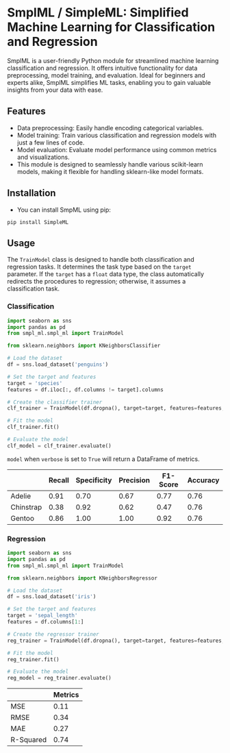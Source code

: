 # SmplML / SimpleML: Simplified Machine Learning for Classification and Regression

SmplML is a user-friendly Python module for streamlined machine learning classification and regression. It offers intuitive functionality for data preprocessing, model training, and evaluation. Ideal for beginners and experts alike, SmplML simplifies ML tasks, enabling you to gain valuable insights from your data with ease.

## Features

- Data preprocessing: Easily handle encoding categorical variables.
- Model training: Train various classification and regression models with just a few lines of code.
- Model evaluation: Evaluate model performance using common metrics and visualizations.
- This module is designed to seamlessly handle various scikit-learn models, making it flexible for handling sklearn-like model formats.

## Installation

- You can install SmpML using pip:
```shell
pip install SimpleML
```

## Usage
The `TrainModel` class is designed to handle both classification and regression tasks. It determines the task type based on the `target` parameter. If the `target` has a `float` data type, the class automatically redirects the procedures to regression; otherwise, it assumes a classification task.

### Classification
```python
import seaborn as sns
import pandas as pd
from smpl_ml.smpl_ml import TrainModel

from sklearn.neighbors import KNeighborsClassifier

# Load the dataset
df = sns.load_dataset('penguins')

# Set the target and features
target = 'species'
features = df.iloc[:, df.columns != target].columns

# Create the classifier trainer
clf_trainer = TrainModel(df.dropna(), target=target, features=features, model=KNeighborsClassifier())

# Fit the model
clf_trainer.fit()

# Evaluate the model
clf_model = clf_trainer.evaluate()
```

`model` when `verbose` is set to `True` will return a DataFrame of metrics.


|    | Recall | Specificity | Precision | F1-Score | Accuracy |
|----|--------|-------------|-----------|----------|----------|
| Adelie | 0.91   | 0.70        | 0.67      | 0.77     | 0.76     |
| Chinstrap | 0.38   | 0.92        | 0.62      | 0.47     | 0.76     |
| Gentoo | 0.86   | 1.00        | 1.00      | 0.92     | 0.76     |

### Regression
```python
import seaborn as sns
import pandas as pd
from smpl_ml.smpl_ml import TrainModel

from sklearn.neighbors import KNeighborsRegressor

# Load the dataset
df = sns.load_dataset('iris')

# Set the target and features
target = 'sepal_length'
features = df.columns[1:]

# Create the regressor trainer
reg_trainer = TrainModel(df.dropna(), target=target, features=features, model=KNeighborsRegressor())

# Fit the model
reg_trainer.fit()

# Evaluate the model
reg_model = reg_trainer.evaluate()
```

|   |Metrics|
|---|-------|
|MSE|0.11|
|RMSE|0.34|
|MAE|0.27|
|R-Squared|0.74|